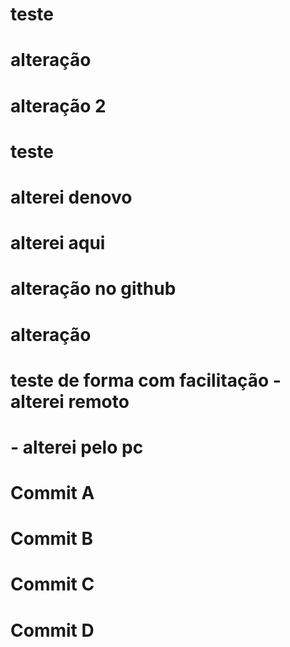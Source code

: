 # teste 
# alteração
# alteração 2
# teste
# alterei denovo
# alterei aqui
# alteração no github
# alteração
# teste de forma com facilitação - alterei remoto
# - alterei pelo pc
# Commit A
# Commit B
# Commit C
# Commit D